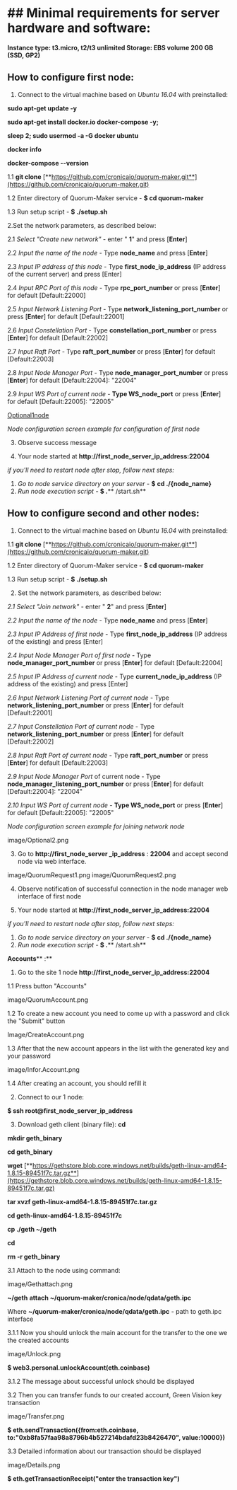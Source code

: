 # ## Minimal requirements for server hardware and software:

**Instance type: t3.micro, t2/t3 unlimited
Storage: EBS volume 200 GB (SSD, GP2)**

## How to configure first node:

1. Connect to the virtual machine based on _Ubuntu 16.04_ with preinstalled:

**sudo apt-get update -y**

**sudo apt-get install docker.io docker-compose -y;**

**sleep 2; sudo usermod -a -G docker ubuntu**

**docker info**

**docker-compose --version**

1.1 **git clone** [**https://github.com/cronicaio/quorum-maker.git**](https://github.com/cronicaio/quorum-maker.git)

1.2 Enter directory of Quorum-Maker service - **$ cd quorum-maker**

1.3 Run setup script - **$ ./setup.sh**

2.Set the network parameters, as described below:

2.1 _Select  &quot;Create new network&quot;_ - enter &quot; **1**&quot; and press [**Enter**]

2.2 _Input the name of the node_ - Type   **node\_name** and press [**Enter**]

2.3 _Input IP address of this node_ - Type **first\_node\_ip\_address** (IP address of the current server) and press [Enter]

2.4 _Input RPC Port of this node_ - Type **rpc\_port\_number** or press [**Enter**] for default [Default:22000]

2.5 _Input Network Listening Port_ - Type **network\_listening\_port\_number** or press [**Enter**] for default [Default:22001]

2.6 _Input Constellation Port_ - Type **constellation\_port\_number** or press [**Enter**] for default [Default:22002]

2.7 _Input Raft Port_ - Type **raft\_port\_number** or press [**Enter**] for default [Default:22003]

2.8 _Input Node Manager Port_ - Type **node\_manager\_port\_number** or press [**Enter**] for default [Default:22004]: &quot;22004&quot;

2.9 _Input WS Port of current node -_ **Type WS\_node\_port** or press [**Enter**] for default [Default:22005]: &quot;22005&quot;

[Optional1node](https://github.com/cronicaio/docs/blob/master/Image/Optional1.png)

_Node configuration screen example for configuration of first node_

3. Observe success message

4. Your node started at **http://first\_node\_server\_ip\_address:22004**

_if you&#39;ll need to restart node after stop, follow next steps:_

1. _Go to node service directory on your server_ - **$**  **cd ./{node\_name}**
2. _Run node execution script -_ **$ .**** /start.sh**

## How to configure second and other nodes:

1. Connect to the virtual machine based on _Ubuntu 16.04_ with preinstalled:

1.1 **git clone** [**https://github.com/cronicaio/quorum-maker.git**](https://github.com/cronicaio/quorum-maker.git)

1.2 Enter directory of Quorum-Maker service - **$ cd quorum-maker**

1.3 Run setup script - **$ ./setup.sh**



2. Set the network parameters, as described below:

_2.1 Select  &quot;Join network&quot;_ - enter &quot; **2**&quot; and press [**Enter**]

_2.2 Input the name of the node_ - Type   **node\_name** and press [**Enter**]

_2.3 Input IP Address of first node_ - Type **first\_node\_ip\_address** (IP address of the existing) and press [Enter]

_2.4 Input Node Manager Port of first node_ - Type **node\_manager\_port\_number** or press [**Enter**] for default [Default:22004]

_2.5 Input IP Address of current node_ - Type **current\_node\_ip\_address** (IP address of the existing) and press [Enter]

_2.6 Input Network Listening Port of current node_ - Type **network\_listening\_port\_number** or press [**Enter**] for default [Default:22001]

_2.7 Input Constellation Port of current node_ - Type **network\_listening\_port\_number** or press [**Enter**] for default [Default:22002]

_2.8 Input Raft Port of current node_ - Type **raft\_port\_number** or press [**Enter**] for default [Default:22003]

_2.9 Input Node Manager Port_ of current node - Type **node\_manager\_listening\_port\_number** or press [**Enter**] for default [Default:22004]: &quot;22004&quot;

_2.10 Input WS Port of current node -_ **Type WS\_node\_port** or press [**Enter**] for   default [Default:22005]: &quot;22005&quot;

_Node configuration screen example for joining network node_

image/Optional2.png

3. Go to **http://first\_node\_server \_ip\_address** : **22004** and accept second node via web interface.

image/QuorumRequest1.png
image/QuorumRequest2.png

4. Observe notification of successful connection in the node manager web interface of first node

5. Your node started at **http://first\_node\_server\_ip\_address:22004**

_if you&#39;ll need to restart node after stop, follow next steps:_

1. _Go to node service directory on your server_ - **$**  **cd ./{node\_name}**
2. _Run node execution script -_ **$ .**** /start.sh**

**Accounts**** :**

1. Go to the site 1 node **http://first\_node\_server\_ip\_address:22004**

1.1 Press button &quot;Accounts&quot;

image/QuorumAccount.png

1.2 To create a new account you need to come up with a password and click the &quot;Submit&quot; button

Image/CreateAccount.png   

1.3 After that the new account appears in the list with the generated key and your password

image/Infor.Account.png

1.4 After creating an account, you should refill it

2. Connect to our 1 node:

**$ ssh root@first\_node\_server\_ip\_address**

3. Download geth client (binary file):
**cd**

**mkdir geth\_binary**

**cd geth\_binary**

**wget** [**https://gethstore.blob.core.windows.net/builds/geth-linux-amd64-1.8.15-89451f7c.tar.gz**](https://gethstore.blob.core.windows.net/builds/geth-linux-amd64-1.8.15-89451f7c.tar.gz)

**tar xvzf geth-linux-amd64-1.8.15-89451f7c.tar.gz**

**cd geth-linux-amd64-1.8.15-89451f7c**

**cp ./geth ~/geth**

**cd**

**rm -r geth\_binary**

3.1 Attach to the node using command:

image/Gethattach.png

**~/geth**  **attach ~/quorum-maker/cronica/node/qdata/geth.ipc**

Where **~/quorum-maker/cronica/node/qdata/geth.ipc** - path to geth.ipc interface

3.1.1 Now you should unlock the main account for the transfer to the one we the created accounts

image/Unlock.png

**$ web3.personal.unlockAccount(eth.coinbase)**

3.1.2 The message about successful unlock should be displayed

3.2 Then you can transfer funds to our created account, Green Vision key transaction

image/Transfer.png

**$ eth.sendTransaction({from:eth.coinbase, to:&quot;0xb8fa57faa98a8796b4b527214bdafd23b8426470&quot;, value:10000})**

3.3 Detailed information about our transaction should be displayed

image/Details.png

**$  eth.getTransactionReceipt(&quot;enter the transaction key&quot;)**
